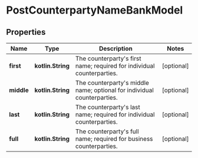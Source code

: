 
# PostCounterpartyNameBankModel

## Properties
Name | Type | Description | Notes
------------ | ------------- | ------------- | -------------
**first** | **kotlin.String** | The counterparty&#39;s first name; required for individual counterparties. |  [optional]
**middle** | **kotlin.String** | The counterparty&#39;s middle name; optional for individual counterparties. |  [optional]
**last** | **kotlin.String** | The counterparty&#39;s last name; required for individual counterparties. |  [optional]
**full** | **kotlin.String** | The counterparty&#39;s full name; required for business counterparties. |  [optional]



